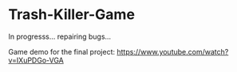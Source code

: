# Trash-Killer-Game
 
In progresss... repairing bugs...

Game demo for the final project: https://www.youtube.com/watch?v=IXuPDGo-VGA
